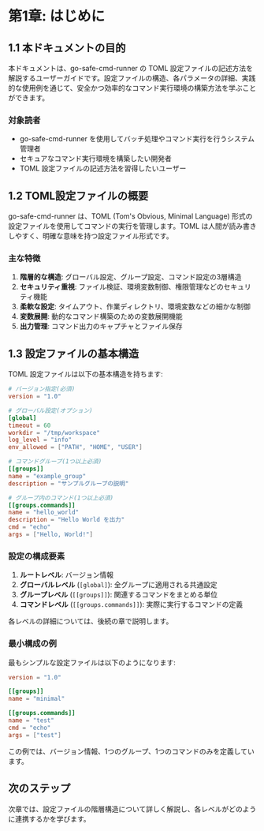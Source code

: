 # 第1章: はじめに

## 1.1 本ドキュメントの目的

本ドキュメントは、go-safe-cmd-runner の TOML 設定ファイルの記述方法を解説するユーザーガイドです。設定ファイルの構造、各パラメータの詳細、実践的な使用例を通じて、安全かつ効率的なコマンド実行環境の構築方法を学ぶことができます。

### 対象読者

- go-safe-cmd-runner を使用してバッチ処理やコマンド実行を行うシステム管理者
- セキュアなコマンド実行環境を構築したい開発者
- TOML 設定ファイルの記述方法を習得したいユーザー

## 1.2 TOML設定ファイルの概要

go-safe-cmd-runner は、TOML (Tom's Obvious, Minimal Language) 形式の設定ファイルを使用してコマンドの実行を管理します。TOML は人間が読み書きしやすく、明確な意味を持つ設定ファイル形式です。

### 主な特徴

1. **階層的な構造**: グローバル設定、グループ設定、コマンド設定の3層構造
2. **セキュリティ重視**: ファイル検証、環境変数制御、権限管理などのセキュリティ機能
3. **柔軟な設定**: タイムアウト、作業ディレクトリ、環境変数などの細かな制御
4. **変数展開**: 動的なコマンド構築のための変数展開機能
5. **出力管理**: コマンド出力のキャプチャとファイル保存

## 1.3 設定ファイルの基本構造

TOML 設定ファイルは以下の基本構造を持ちます:

```toml
# バージョン指定(必須)
version = "1.0"

# グローバル設定(オプション)
[global]
timeout = 60
workdir = "/tmp/workspace"
log_level = "info"
env_allowed = ["PATH", "HOME", "USER"]

# コマンドグループ(1つ以上必須)
[[groups]]
name = "example_group"
description = "サンプルグループの説明"

# グループ内のコマンド(1つ以上必須)
[[groups.commands]]
name = "hello_world"
description = "Hello World を出力"
cmd = "echo"
args = ["Hello, World!"]
```

### 設定の構成要素

1. **ルートレベル**: バージョン情報
2. **グローバルレベル** (`[global]`): 全グループに適用される共通設定
3. **グループレベル** (`[[groups]]`): 関連するコマンドをまとめる単位
4. **コマンドレベル** (`[[groups.commands]]`): 実際に実行するコマンドの定義

各レベルの詳細については、後続の章で説明します。

### 最小構成の例

最もシンプルな設定ファイルは以下のようになります:

```toml
version = "1.0"

[[groups]]
name = "minimal"

[[groups.commands]]
name = "test"
cmd = "echo"
args = ["test"]
```

この例では、バージョン情報、1つのグループ、1つのコマンドのみを定義しています。

## 次のステップ

次章では、設定ファイルの階層構造について詳しく解説し、各レベルがどのように連携するかを学びます。
